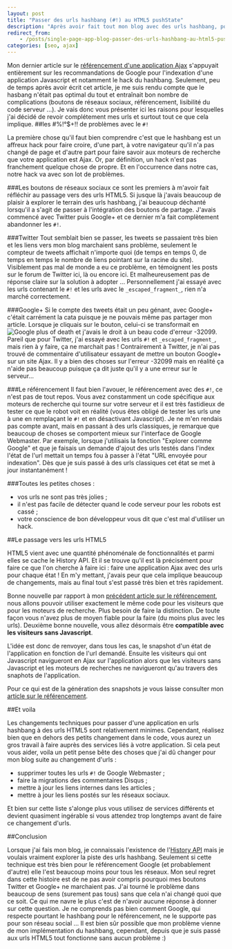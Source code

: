 ```yaml
---
layout: post
title: "Passer des urls hashbang (#!) au HTML5 pushState"
description: "Après avoir fait tout mon blog avec des urls hashbang, pourquoi et comment je suis passé à des urls HTML5."
redirect_from:
    - /posts/single-page-app-blog-passer-des-urls-hashbang-au-html5-pushstate/
categories: [seo, ajax]
---
```

Mon dernier article sur le [référencement d'une application Ajax](/p/le-referencement-d-une-application-ajax/) s'appuyait entièrement sur les recommandations de Google pour l'indexation d'une application Javascript et notamment le hack du hashbang. Seulement, peu de temps après avoir écrit cet article, je me suis rendu compte que le hasbang n'était pas optimal du tout et entraînait bon nombre de complications (boutons de réseaux sociaux, référencement, lisibilité du code serveur ...). Je vais donc vous présenter ici les raisons pour lesquelles j'ai décidé de revoir complétement mes urls et surtout tout ce que cela implique.
##les #%!°$+!! de problèmes avec le `#!`

La première chose qu'il faut bien comprendre c'est que le hashbang est un affreux hack pour faire croire, d'une part, à votre navigateur qu'il n'a pas changé de page et d'autre part pour faire savoir aux moteurs de recherche que votre application est Ajax. Or, par définition, un hack n'est pas franchement quelque chose de propre. Et en l'occurrence dans notre cas, notre hack va avec son lot de problèmes.

###Les boutons de réseaux sociaux
ce sont les premiers à m'avoir fait réfléchir au passage vers des urls HTML5. Si jusque là j'avais beaucoup de plaisir à explorer le terrain des urls hashbang, j'ai beaucoup déchanté lorsqu'il a s'agit de passer à l'intégration des boutons de partage. J'avais commencé avec Twitter puis Google+ et ce dernier m'a fait complètement abandonner les `#!`.

###Twitter
Tout semblait bien se passer, les tweets se passaient très bien et les liens vers mon blog marchaient sans problème, seulement le compteur de tweets affichait n'importe quoi (de temps en temps 0, de temps en temps le nombre de liens pointant sur la racine du site). Visiblement pas mal de monde a eu ce problème, en témoignent les posts sur le forum de Twitter ici, là ou encore ici. Et malheureusement pas de réponse claire sur la solution à adopter ... Personnellement j'ai essayé avec les urls contenant le `#!` et les urls avec le `_escaped_fragment_`, rien n'a marché correctement.

###Google+
Si le compte des tweets était un peu génant, avec Google+ c'était carrément la cata puisque je ne pouvais même pas partager mon article. Lorsque je cliquais sur le bouton, celui-ci se transformait en ![Google plus of death](http://i.imgur.com/EWN9CTU.png) et j'avais le droit à un beau code d'erreur -32099. Pareil que pour Twitter, j'ai essayé avec les urls `#!` et `_escaped_fragment_`, mais rien à y faire, ça ne marchait pas ! Contrairement à Twitter, je n'ai pas trouvé de commentaire d'utilisateur essayant de mettre un bouton Google+ sur un site Ajax. Il y a bien des choses sur l'erreur -32099 mais en réalité ça n'aide pas beaucoup puisque ça dit juste qu'il y a une erreur sur le serveur...

###Le référencement
Il faut bien l'avouer, le référencement avec des `#!`, ce n'est pas de tout repos. Vous avez constamment un code spécifique aux moteurs de recherche qui tourne sur votre serveur et il est très fastidieux de tester ce que le robot voit en réalité (vous êtes obligé de tester les urls une à une en remplaçant le `#!` et en désactivant Javascript). Je ne m'en rendais pas compte avant, mais en passant à des urls classiques, je remarque que beaucoup de choses se comportent mieux sur l'interface de Google Webmaster. Par exemple, lorsque j'utilisais la fonction "Explorer comme Google" et que je faisais un demande d'ajout des urls testés dans l'index l'état de l'url mettait un temps fou à passer à l'état "URL envoyée pour indexation". Dès que je suis passé à des urls classiques cet état se met à jour instantanément !

###Toutes les petites choses :

- vos urls ne sont pas très jolies ;
- il n'est pas facile de détecter quand le code serveur pour les robots est cassé ;
- votre conscience de bon développeur vous dit que c'est mal d'utiliser un hack.

##Le passage vers les urls HTML5

HTML5 vient avec une quantité phénoménale de fonctionnalités et parmi elles se cache le History API. Et il se trouve qu'il est là précisément pour faire ce que l'on cherche à faire ici : faire une application Ajax avec des urls pour chaque état ! En m'y mettant, j'avais peur que cela implique beaucoup de changements, mais au final tout s'est passé très bien et très rapidement.

Bonne nouvelle par rapport à mon [précédent article sur le référencement](/p/le-referencement-d-une-application-ajax/), nous allons pouvoir utiliser exactement le même code pour les visiteurs que pour les moteurs de recherche. Plus besoin de faire la distinction. De toute façon vous n'avez plus de moyen fiable pour la faire (du moins plus avec les urls). Deuxième bonne nouvelle, vous allez désormais être **compatible avec les visiteurs sans Javascript**.

L'idée est donc de renvoyer, dans tous les cas, le snapshot d'un état de l'application en fonction de l'url demandé. Ensuite les visiteurs qui ont Javascript navigueront en Ajax sur l'application alors que les visiteurs sans Javascript et les moteurs de recherches ne navigueront qu'au travers des snaphots de l'application.

Pour ce qui est de la génération des snapshots je vous laisse consulter mon [article sur le référencement](/p/le-referencement-d-une-application-ajax/).

##Et voila

Les changements techniques pour passer d'une application en urls hashbang à des urls HTML5 sont relativement minimes. Cependant, réalisez bien que en dehors des petits changement dans le code, vous aurez un gros travail à faire auprès des services liés à votre application. Si cela peut vous aider, voila un petit pense bête des choses que j'ai dû changer pour mon blog suite au changement d'urls :

- supprimer toutes les urls `#!` de Google Webmaster ;
- faire la migrations des commentaires Disqus ;
- mettre à jour les liens internes dans les articles ;
- mettre à jour les liens postés sur les réseaux sociaux.

Et bien sur cette liste s'alonge plus vous utilisez de services différents et devient quasiment ingérable si vous attendez trop longtemps avant de faire ce changement d'urls.

##Conclusion

Lorsque j'ai fais mon blog, je connaissais l'existence de l'[History API](https://developer.mozilla.org/en-US/docs/DOM/Manipulating_the_browser_history) mais je voulais vraiment explorer la piste des urls hashbang. Seulement si cette technique est très bien pour le référencement Google (et probablement d'autre) elle l'est beaucoup moins pour tous les réseaux.
Mon seul regret dans cette histoire est de ne pas avoir compris pourquoi mes boutons Twitter et Google+ ne marchaient pas. J'ai tourné le problème dans beaucoup de sens (surement pas tous) sans que cela n'ai changé quoi que ce soit. Ce qui me navre le plus c'est de n'avoir aucune réponse à donner sur cette question. Je ne comprends pas bien comment Google, qui respecte pourtant le hashbang pour le référencement, ne le supporte pas pour son réseau social ... Il est bien sûr possible que mon problème vienne de mon implémentation du hashbang, cependant, depuis que je suis passé aux urls HTML5 tout fonctionne sans aucun problème :) 
